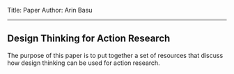 Title: Paper
Author: Arin Basu

---

## Design Thinking for Action Research

The purpose of this paper is to put together a set of resources that discuss how design thinking can be used for action research. 
